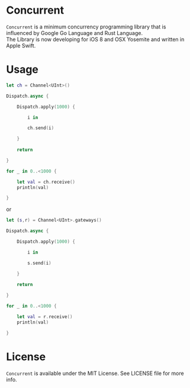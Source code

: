 # Concurrent

`Concurrent` is a minimum concurrency programming library that is influenced by Google Go Language and Rust Language.  
The Library is now developing for iOS 8 and OSX Yosemite and written in Apple Swift.

# Usage

```swift
let ch = Channel<UInt>()

Dispatch.async {

    Dispatch.apply(1000) {

        i in

        ch.send(i)

    }
    
    return

}

for _ in 0..<1000 {

    let val = ch.receive()
    println(val)

}
```

or

```swift
let (s,r) = Channel<UInt>.gateways()

Dispatch.async {

    Dispatch.apply(1000) {

        i in

        s.send(i)

    }
    
    return

}

for _ in 0..<1000 {

    let val = r.receive()
    println(val)

}
```

# License

`Concurrent` is available under the MIT License. See LICENSE file for more info.
